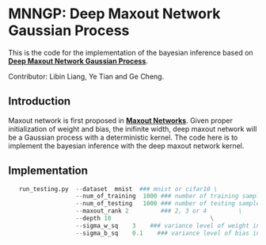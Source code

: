 # MNNGP: Deep Maxout Network Gaussian Process

This is the code for the implementation of the bayesian inference based on [**Deep Maxout Network Gaussian Process**](https://arxiv.org/pdf/2208.04468.pdf).

Contributor: Libin Liang, Ye Tian and Ge Cheng.

## Introduction

Maxout network is first proposed in [**Maxout Networks**](https://arxiv.org/pdf/1302.4389.pdf). Given proper initialization of weight and bias, the inifinite width, deep maxout network will be a Gaussian process with a deterministic kernel. The code here is to implement the bayesian inference with the deep maxout network kernel.

## Implementation

```python
   run_testing.py  --dataset  mnist  ### mnist or cifar10 \
                   --num_of_training  1000 ### number of training sample  \
                   --num_of_testing   1000 ### number of testing sample   \
                   --maxout_rank 2         ### 2, 3 or 4         \
                   --depth 10                            \
                   --sigma_w_sq    3    ### variance level of weight initialization  \
                   --sigma_b_sq    0.1    ### variance level of bias initialization  \
```
